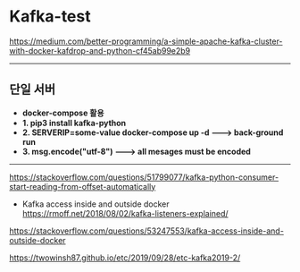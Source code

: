 # Kafka-test

https://medium.com/better-programming/a-simple-apache-kafka-cluster-with-docker-kafdrop-and-python-cf45ab99e2b9

- - -

## 단일 서버
* **docker-compose 활용**
* **1. pip3 install kafka-python**
* **2. SERVERIP=some-value docker-compose up -d ---> back-ground run**
* **3. msg.encode("utf-8") ---> all mesages must be encoded**

 - - -
 https://stackoverflow.com/questions/51799077/kafka-python-consumer-start-reading-from-offset-automatically

* Kafka access inside and outside docker
 https://rmoff.net/2018/08/02/kafka-listeners-explained/

 https://stackoverflow.com/questions/53247553/kafka-access-inside-and-outside-docker

 https://twowinsh87.github.io/etc/2019/09/28/etc-kafka2019-2/